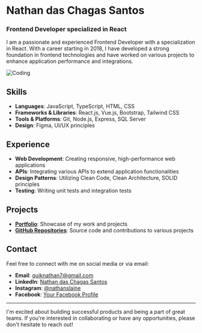 # Nathan das Chagas Santos

### Frontend Developer specialized in React

I am a passionate and experienced Frontend Developer with a specialization in React. With a career starting in 2018, I have developed a strong foundation in frontend technologies and have worked on various projects to enhance application performance and integrations.

![Coding](https://media.giphy.com/media/qgQUggAC3Pfv687qPC/giphy.gif)

## Skills

- **Languages**: JavaScript, TypeScript, HTML, CSS
- **Frameworks & Libraries**: React.js, Vue.js, Bootstrap, Tailwind CSS
- **Tools & Platforms**: Git, Node.js, Express, SQL Server
- **Design**: Figma, UI/UX principles

## Experience

- **Web Development**: Creating responsive, high-performance web applications
- **APIs**: Integrating various APIs to extend application functionalities
- **Design Patterns**: Utilizing Clean Code, Clean Architecture, SOLID principles
- **Testing**: Writing unit tests and integration tests

## Projects

- **[Portfolio](https://nathan-portifolio.netlify.app/)**: Showcase of my work and projects
- **[GitHub Repositories](https://github.com/rasta-slaine)**: Source code and contributions to various projects

## Contact

Feel free to connect with me on social media or via email:

- **Email**: [quiknathan7@gmail.com](mailto:quiknathan7@gmail.com)
- **LinkedIn**: [Nathan das Chagas Santos](https://www.linkedin.com/in/nathan-das-chagas-santos-862179185/)
- **Instagram**: [@nathanslaine](https://instagram.com/nathanslaine)
- **Facebook**: [Your Facebook Profile](https://facebook.com/nathan.chagassantos.3)

---

I'm excited about building successful products and being a part of great teams. If you're interested in collaborating or have any opportunities, please don't hesitate to reach out!

